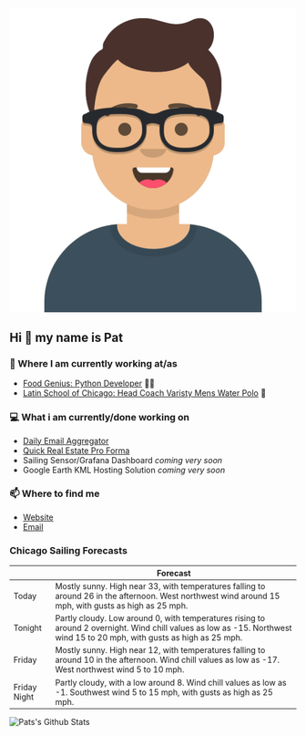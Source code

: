 [![Social banner for p-j-falconer](https://raw.githubusercontent.com/P-J-FALCONER/P-J-FALCONER/master/assets/avataaars.svg)](https://patfalconer.com/)
## Hi :wave: my name is Pat

### 💼 Where I am currently working at/as
- [Food Genius: Python Developer](https://getfoodgenius.com/) 🍔🐍
- [Latin School of Chicago: Head Coach Varisty Mens Water Polo](https://www.latinschool.org/) 🤽


### 💻 What i am currently/done working on
 - [Daily Email Aggregator](https://github.com/P-J-FALCONER/dott_daily_mail)
 - [Quick Real Estate Pro Forma](https://github.com/P-J-FALCONER/henry)
 - Sailing Sensor/Grafana Dashboard *coming very soon*
 - Google Earth KML Hosting Solution *coming very soon*

### 📫 Where to find me
 - [Website](https://patfalconer.com/)
 - [Email](mailto:patrick.j.falconer@gmail.com)


### Chicago Sailing Forecasts
|   | Forecast  |
|---|---|
| Today | Mostly sunny. High near 33, with temperatures falling to around 26 in the afternoon. West northwest wind around 15 mph, with gusts as high as 25 mph. |
| Tonight | Partly cloudy. Low around 0, with temperatures rising to around 2 overnight. Wind chill values as low as -15. Northwest wind 15 to 20 mph, with gusts as high as 25 mph. |
| Friday | Mostly sunny. High near 12, with temperatures falling to around 10 in the afternoon. Wind chill values as low as -17. West northwest wind 5 to 10 mph. |
| Friday Night | Partly cloudy, with a low around 8. Wind chill values as low as -1. Southwest wind 5 to 15 mph, with gusts as high as 25 mph. |

![Pats's Github Stats](https://github-readme-stats.vercel.app/api?username=p-j-falconer&show_icons=true&theme=radical)
